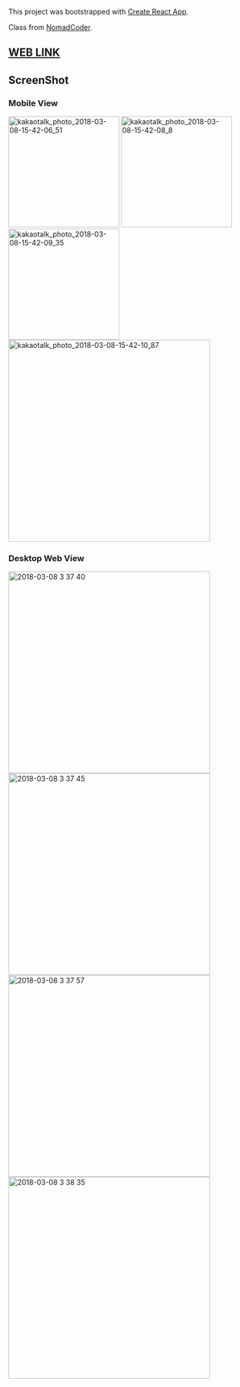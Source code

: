 This project was bootstrapped with [Create React App](https://github.com/facebookincubator/create-react-app).

Class from [NomadCoder](https://academy.nomadcoders.co/).

## [WEB LINK](https://hyeonsik.github.io/movie_app/)

## ScreenShot

### Mobile View
<img width="220" alt="kakaotalk_photo_2018-03-08-15-42-06_51" src="https://user-images.githubusercontent.com/4162725/37137298-8cd050f8-22e8-11e8-83e3-bc0a050f5d49.png">  <img width="220" alt="kakaotalk_photo_2018-03-08-15-42-08_8" src="https://user-images.githubusercontent.com/4162725/37137300-8d28cb3e-22e8-11e8-9f18-2f527281500c.png">   <img width="220" alt="kakaotalk_photo_2018-03-08-15-42-09_35" src="https://user-images.githubusercontent.com/4162725/37137303-8d7a7902-22e8-11e8-9579-39a2947cec8f.png">
<img width="400" alt="kakaotalk_photo_2018-03-08-15-42-10_87" src="https://user-images.githubusercontent.com/4162725/37137304-8dc968c8-22e8-11e8-95f6-921a8419616b.png">

### Desktop Web View
<img width="400" alt="2018-03-08 3 37 40" src="https://user-images.githubusercontent.com/4162725/37137317-98c31bde-22e8-11e8-937a-8ece36bdb9bc.png">
<img width="400" alt="2018-03-08 3 37 45" src="https://user-images.githubusercontent.com/4162725/37137318-9912a474-22e8-11e8-9062-8791695e0e46.png">
<img width="400" alt="2018-03-08 3 37 57" src="https://user-images.githubusercontent.com/4162725/37137319-994573e0-22e8-11e8-8344-4443c2e75856.png">
<img width="400" alt="2018-03-08 3 38 35" src="https://user-images.githubusercontent.com/4162725/37137321-997d7b1e-22e8-11e8-89fa-b4ba3dbc4a49.png">
